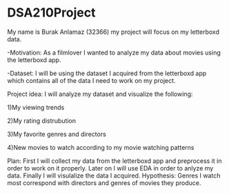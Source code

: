 # DSA210Project
My name is Burak Anlamaz (32366) my project will focus on my letterboxd data.

-Motivation: As a filmlover I wanted to analyze my data about movies using the letterboxd app.
 
-Dataset: I will be using the dataset I acquired from the letterboxd app which contains all of the data I need to work on my project.

 Project idea: I will analyze my dataset and visualize the following:
 
 1)My viewing trends
 
 2)My rating distrubution
 
 3)My favorite genres and directors
 
 4)New movies to watch according to my movie watching patterns
   
Plan: First I will collect my data from the letterboxd app and preprocess it in order to work on it properly. Later on I will use EDA in order to anlyze my data. Finally I will visulalize the data I acquired.
Hypothesis: Genres I watch most correspond with directors and genres of movies they produce.
